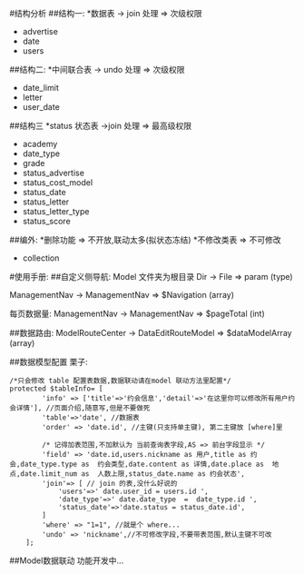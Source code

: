 #结构分析
##结构一:
*数据表 -> join 处理 => 次级权限
 - advertise
 - date
 - users

##结构二:
*中间联合表 -> undo 处理  => 次级权限
 - date_limit
 - letter
 - user_date

##结构三
*status 状态表 ->join 处理 => 最高级权限
  - academy
  - date_type
  - grade
  - status_advertise
  - status_cost_model
  - status_date
  - status_letter
  - status_letter_type
  - status_score


 ##编外:
 *删除功能   => 不开放,联动太多(拟状态冻结)
 *不修改类表  => 不可修改
  - collection


#使用手册:
##自定义侧导航:
Model 文件夹为根目录
Dir -> File => param (type)

ManagementNav -> ManagementNav => $Navigation (array)

每页数据量:
ManagementNav -> ManagementNav => $pageTotal (int)

##数据路由:
ModelRouteCenter -> DataEditRouteModel => $dataModelArray (array)

##数据模型配置
栗子:
```
/*只会修改 table 配置表数据,数据联动请在model 联动方法里配置*/
protected $tableInfo= [
		'info' => ['title'=>'约会信息','detail'=>'在这里你可以修改所有用户约会详情'], //页面介绍,随意写,但是不要做死
		'table'=>'date', //数据表
		'order' => 'date.id', //主键(只支持单主键), 第二主键放 [where]里

		/* 记得加表范围,不加默认为 当前查询表字段,AS => 前台字段显示 */
		'field' => 'date.id,users.nickname as 用户,title as 约会,date_type.type as  约会类型,date.content as 详情,date.place as  地点,date.limit_num as  人数上限,status_date.name as 约会状态',
		'join'=> [ // join 的表,没什么好说的
			'users'=>' date.user_id = users.id ',
			'date_type'=>' date.date_type  =  date_type.id ',
			'status_date'=>'date.status = status_date.id',
		]
		'where' => "1=1", //就是个 where...
		'undo' => 'nickname',//不可修改字段,不要带表范围,默认主键不可改
	];
```

##Model数据联动
功能开发中...
